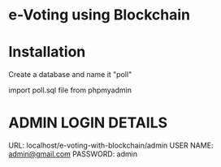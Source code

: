 # e-Voting using Blockchain

# Installation
Create a database and name it "poll"

import poll.sql file from phpmyadmin


# ADMIN LOGIN DETAILS
URL:		localhost/e-voting-with-blockchain/admin
USER NAME:	admin@gmail.com
PASSWORD:	admin